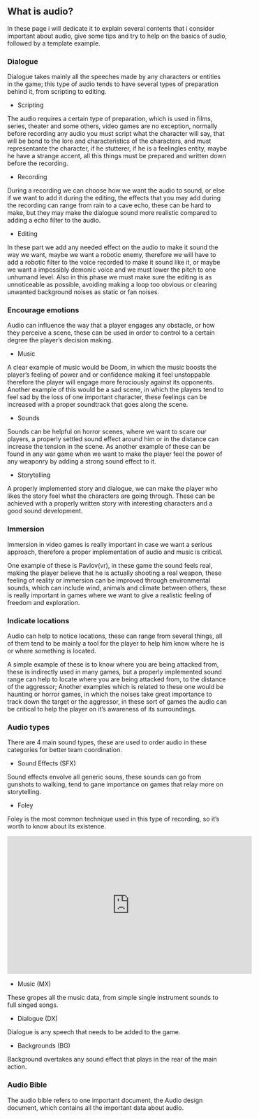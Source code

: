 ## What is audio?

In these page i will dedicate it to explain several contents that i consider important about audio, give some tips and try to help on the basics of audio, followed by a template example.

### Dialogue

Dialogue takes mainly all the speeches made by any characters or entities in the game; this type of audio tends to have several types of preparation behind it, from scripting to editing.

- Scripting

The audio requires a certain type of preparation, which is used in films, series, theater and some others, video games are no exception, normally before recording any audio you must script what the character will say, that will be bond to the lore and characteristics of the characters, and must representante the character, if he stutterer, if he is a feelingles entity, maybe he have a strange accent, all this things must be prepared and written down before the recording.

- Recording

During a recording we can choose how we want the audio to sound, or else if we want to add it during the editing, the effects that you may add during the recording can range from rain to a cave echo, these can be hard to make, but they may make the dialogue sound more realistic compared to adding a echo filter to the audio.

- Editing

In these part we add any needed effect on the audio to make it sound the way we want, maybe we want a robotic enemy, therefore we will have to add a robotic filter to the voice recorded to make it sound like it, or maybe we want a impossibly demonic voice and we must lower the pitch to one unhumand level. Also in this phase we must make sure the editing is as unnoticeable as possible, avoiding making a loop too obvious or clearing unwanted background noises as static or fan noises.

### Encourage emotions

Audio can influence the way that a player engages any obstacle, or how they perceive a scene, these can be used in order to control to a certain degree the player’s decision making.

- Music

A clear example of music would be Doom, in which the music boosts the player’s feeling of power and or confidence making it feel unstoppable therefore the player will engage more ferociously against its opponents. Another example of this would be a sad scene, in which the players tend to feel sad by the loss of one important character, these feelings can be increased with a proper soundtrack that goes along the scene.

- Sounds

Sounds can be helpful on horror scenes, where we want to scare our players, a properly settled sound effect around him or in the distance can increase the tension in the scene. As another example of these can be found in any war game when we want to make the player feel the power of any weaponry by adding a strong sound effect to it.

- Storytelling

A properly implemented story and dialogue, we can make the player who likes the story feel what the characters are going through. These can be achieved with a properly written story with interesting characters and a good sound development.

### Immersion

Immersion in video games is really important in case we want a serious approach, therefore a proper implementation of audio and music is critical.

One example of these is Pavlov(vr), in these game the sound feels real, making the player believe that he is actually shooting a real weapon, these feeling of reality or immersion can be improved through environmental sounds, which can include wind, animals and climate between others, these is really important in games where we want to give a realistic feeling of freedom and exploration.

### Indicate locations

Audio can help to notice locations, these can range from several things, all of them tend to be mainly a tool for the player to help him know where he is or where something is located.

A simple example of these is to know where you are being attacked from, these is indirectly used in many games, but a properly implemented sound range can help to locate where you are being attacked from, to the distance of the aggressor; Another examples which is related to these one would be haunting or horror games, in which the noises take great importance to track down the target or the aggressor, in these sort of games the audio can be critical to help the player on it’s awareness of its surroundings.

### Audio types

There are 4 main sound types, these are used to order audio in these categories for better team coordination.

- Sound Effects (SFX)

Sound effects envolve all generic souns, these sounds can go from gunshots to walking, tend to gane importance on games that relay more on storytelling.

- Foley

Foley is the most common technique used in this type of recording, so it’s worth to know about its existence.

<iframe width="560" height="315" src="https://www.youtube.com/embed/_MOFMa-Lt78?start=1" title="YouTube video player" frameborder="0" allow="accelerometer; autoplay; clipboard-write; encrypted-media; gyroscope; picture-in-picture" allowfullscreen></iframe>

- Music (MX)

These gropes all the music data, from simple single instrument sounds to full singed songs.

- Dialogue (DX)

Dialogue is any speech that needs to be added to the game.

- Backgrounds (BG)

Background overtakes any sound effect that plays in the rear of the main action.

### Audio Bible

The audio bible refers to one important document, the Audio design document, which contains all the important data about audio. 

